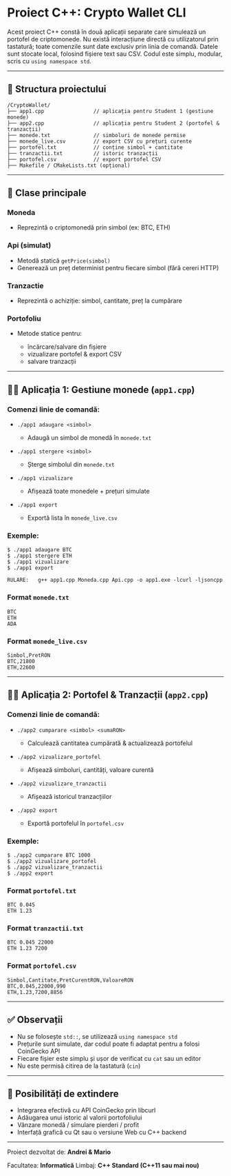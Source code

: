 # Proiect C++: Crypto Wallet CLI

Acest proiect C++ constă în două aplicații separate care simulează un portofel de criptomonede. Nu există interacțiune directă cu utilizatorul prin tastatură; toate comenzile sunt date exclusiv prin linia de comandă. Datele sunt stocate local, folosind fișiere text sau CSV. Codul este simplu, modular, scris cu `using namespace std`.

---

## 📁 Structura proiectului

```
/CryptoWallet/
├── app1.cpp                // aplicația pentru Student 1 (gestiune monede)
├── app2.cpp                // aplicația pentru Student 2 (portofel & tranzacții)
├── monede.txt              // simboluri de monede permise
├── monede_live.csv         // export CSV cu prețuri curente
├── portofel.txt            // conține simbol + cantitate
├── tranzactii.txt          // istoric tranzacții
├── portofel.csv            // export portofel CSV
├── Makefile / CMakeLists.txt (opțional)
```

---

## 🧱 Clase principale

### Moneda

* Reprezintă o criptomonedă prin simbol (ex: BTC, ETH)

### Api (simulat)

* Metodă statică `getPrice(simbol)`
* Generează un preț determinist pentru fiecare simbol (fără cereri HTTP)

### Tranzactie

* Reprezintă o achiziție: simbol, cantitate, preț la cumpărare

### Portofoliu

* Metode statice pentru:

  * încărcare/salvare din fișiere
  * vizualizare portofel & export CSV
  * salvare tranzacții

---

## 🧑‍💼 Aplicația 1: Gestiune monede (`app1.cpp`)

### Comenzi linie de comandă:

* `./app1 adaugare <simbol>`

  * Adaugă un simbol de monedă în `monede.txt`
* `./app1 stergere <simbol>`

  * Șterge simbolul din `monede.txt`
* `./app1 vizualizare`

  * Afișează toate monedele + prețuri simulate
* `./app1 export`

  * Exportă lista în `monede_live.csv`

### Exemple:

```
$ ./app1 adaugare BTC
$ ./app1 stergere ETH
$ ./app1 vizualizare
$ ./app1 export
```
```RULARE:   g++ app1.cpp Moneda.cpp Api.cpp -o app1.exe -lcurl -ljsoncpp```

### Format `monede.txt`

```
BTC
ETH
ADA
```

### Format `monede_live.csv`

```
Simbol,PretRON
BTC,21800
ETH,22600
```

---

## 👨‍💻 Aplicația 2: Portofel & Tranzacții (`app2.cpp`)

### Comenzi linie de comandă:

* `./app2 cumparare <simbol> <sumaRON>`

  * Calculează cantitatea cumpărată & actualizează portofelul
* `./app2 vizualizare_portofel`

  * Afișează simboluri, cantități, valoare curentă
* `./app2 vizualizare_tranzactii`

  * Afișează istoricul tranzacțiilor
* `./app2 export`

  * Exportă portofelul în `portofel.csv`

### Exemple:

```
$ ./app2 cumparare BTC 1000
$ ./app2 vizualizare_portofel
$ ./app2 vizualizare_tranzactii
$ ./app2 export
```

### Format `portofel.txt`

```
BTC 0.045
ETH 1.23
```

### Format `tranzactii.txt`

```
BTC 0.045 22000
ETH 1.23 7200
```

### Format `portofel.csv`

```
Simbol,Cantitate,PretCurentRON,ValoareRON
BTC,0.045,22000,990
ETH,1.23,7200,8856
```

---

## ✅ Observații

* Nu se folosește `std::`, se utilizează `using namespace std`
* Prețurile sunt simulate, dar codul poate fi adaptat pentru a folosi CoinGecko API
* Fiecare fișier este simplu și ușor de verificat cu `cat` sau un editor
* Nu este permisă citirea de la tastatură (`cin`)

---

## 🔧 Posibilități de extindere

* Integrarea efectivă cu API CoinGecko prin libcurl
* Adăugarea unui istoric al valorii portofoliului
* Vânzare monedă / simulare pierderi / profit
* Interfață grafică cu Qt sau o versiune Web cu C++ backend

---

Proiect dezvoltat de: **Andrei & Mario**

Facultatea: **Informatică**
Limbaj: **C++ Standard (C++11 sau mai nou)**
